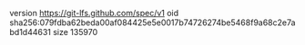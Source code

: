 version https://git-lfs.github.com/spec/v1
oid sha256:079fdba62beda00af084425e5e0017b74726274be5468f9a68c2e7abd1d44631
size 135970
